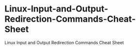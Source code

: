 # Linux-Input-and-Output-Redirection-Commands-Cheat-Sheet
Linux Input and Output Redirection Commands Cheat Sheet
